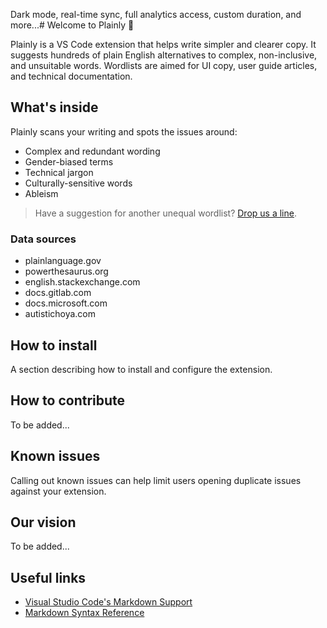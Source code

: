 Dark mode, real-time sync, full analytics access, custom duration, and more...# Welcome to Plainly 👋

Plainly is a VS Code extension that helps write simpler and clearer copy. It suggests hundreds of plain English alternatives to complex, non-inclusive, and unsuitable words. Wordlists are aimed for UI copy, user guide articles, and technical documentation.

## What's inside
Plainly scans your writing and spots the issues around:
- Complex and redundant wording
- Gender-biased terms
- Technical jargon
- Culturally-sensitive words
- Ableism

> Have a suggestion for another unequal wordlist? [Drop us a line](mailto:andrijsabinich@gmail.com).

### Data sources
- plainlanguage.gov
- powerthesaurus.org
- english.stackexchange.com
- docs.gitlab.com
- docs.microsoft.com
- autistichoya.com

## How to install

A section describing how to install and configure the extension.

## How to contribute

To be added...

## Known issues

Calling out known issues can help limit users opening duplicate issues against your extension.

## Our vision

To be added...

## Useful links

* [Visual Studio Code's Markdown Support](http://code.visualstudio.com/docs/languages/markdown)
* [Markdown Syntax Reference](https://help.github.com/articles/markdown-basics/)


